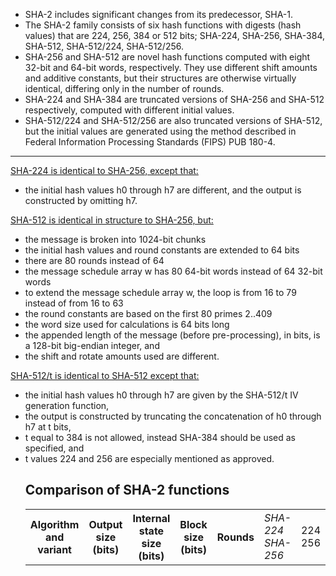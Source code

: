 <ul>
<li>SHA-2 includes significant changes from its predecessor, SHA-1.</li>
<li>The SHA-2 family consists of six hash functions with digests (hash values) that are 224, 256, 384 or 512 bits;
  SHA-224, SHA-256, SHA-384, SHA-512, SHA-512/224, SHA-512/256.</li>
<li>SHA-256 and SHA-512 are novel hash functions computed with eight 32-bit and 64-bit words, respectively. They use different shift amounts and additive constants, but their structures are otherwise virtually identical, differing only in the number of rounds.</li>
<li>SHA-224 and SHA-384 are truncated versions of SHA-256 and SHA-512 respectively, computed with different initial values.</li>
<li>SHA-512/224 and SHA-512/256 are also truncated versions of SHA-512, but the initial values are generated using the method described in Federal Information Processing Standards (FIPS) PUB 180-4.</li></ul>
<hr size="8" width="100%" color="black">  

  <u>SHA-224 is identical to SHA-256, except that:</u>
<ul>
<li>the initial hash values h0 through h7 are different, and the output is constructed by omitting h7.</li>
</ul>


<u>SHA-512 is identical in structure to SHA-256, but:</u>
<ul>
  <li>the message is broken into 1024-bit chunks</li>
<li>the initial hash values and round constants are extended to 64 bits</li>
<li>there are 80 rounds instead of 64</li>
<li>the message schedule array w has 80 64-bit words instead of 64 32-bit words</li>
<li>to extend the message schedule array w, the loop is from 16 to 79 instead of from 16 to 63</li>
<li>the round constants are based on the first 80 primes 2..409</li>
<li>the word size used for calculations is 64 bits long</li>
<li>the appended length of the message (before pre-processing), in bits, is a 128-bit big-endian integer, and</li>
<li>the shift and rotate amounts used are different.</li>
  </ul>
  
  <u>SHA-512/t is identical to SHA-512 except that:</u>
<ul>
<li>the initial hash values h0 through h7 are given by the SHA-512/t IV generation function,</li>
<li>the output is constructed by truncating the concatenation of h0 through h7 at t bits,</li>
<li>t equal to 384 is not allowed, instead SHA-384 should be used as specified, and</li>
<li>t values 224 and 256 are especially mentioned as approved.</li>
  

<h2>Comparison of SHA-2 functions</h2>

<table style="width:100%">
 <tr>
<th colspan="2" rowspan="2">Algorithm and variant</th>
<th rowspan="2">Output size<br />(bits)</th>
<th rowspan="2">Internal <br />state size <br />(bits)</th>
<th rowspan="2">Block size<br />(bits)</th>
<th rowspan="2">Rounds</th>
  </tr>
  <tr>
<td><i>SHA-224</i><br /><i>SHA-256</i></td>
<td>224<br />256</td>
<td>256<br /></td>
<td>512</td>
<td>64</td>
  </tr>
</table>
